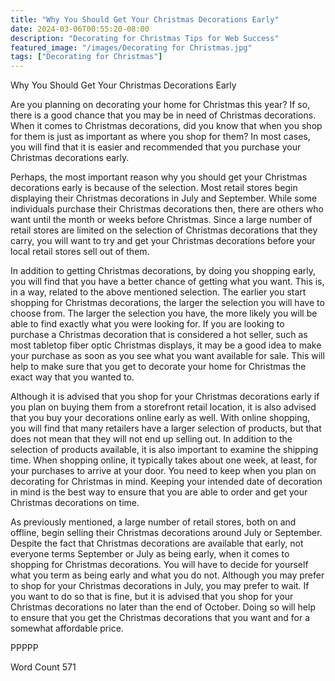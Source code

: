 ```yaml
---
title: "Why You Should Get Your Christmas Decorations Early"
date: 2024-03-06T00:55:20-08:00
description: "Decorating for Christmas Tips for Web Success"
featured_image: "/images/Decorating for Christmas.jpg"
tags: ["Decorating for Christmas"]
---
```


Why You Should Get Your Christmas Decorations Early

Are you planning on decorating your home for Christmas this year? If so, there is a good chance that you may be in need of Christmas decorations.  When it comes to Christmas decorations, did you know that when you shop for them is just as important as where you shop for them? In most cases, you will find that it is easier and recommended that you purchase your Christmas decorations early. 

Perhaps, the most important reason why you should get your Christmas decorations early is because of the selection. Most retail stores begin displaying their Christmas decorations in July and September.  While some individuals purchase their Christmas decorations then, there are others who want until the month or weeks before Christmas.  Since a large number of retail stores are limited on the selection of Christmas decorations that they carry, you will want to try and get your Christmas decorations before your local retail stores sell out of them.

In addition to getting Christmas decorations, by doing you shopping early, you will find that you have a better chance of getting what you want.  This is, in a way, related to the above mentioned selection. The earlier you start shopping for Christmas decorations, the larger the selection you will have to choose from.  The larger the selection you have, the more likely you will be able to find exactly what you were looking for.  If you are looking to purchase a Christmas decoration that is considered a hot seller, such as most tabletop fiber optic Christmas displays, it may be a good idea to make your purchase as soon as you see what you want available for sale. This will help to make sure that you get to decorate your home for Christmas the exact way that you wanted to.   

Although it is advised that you shop for your Christmas decorations early if you plan on buying them from a storefront retail location, it is also advised that you buy your decorations online early as well.  With online shopping, you will find that many retailers have a larger selection of products, but that does not mean that they will not end up selling out.  In addition to the selection of products available, it is also important to examine the shipping time.  When shopping online, it typically takes about one week, at least, for your purchases to arrive at your door. You need to keep when you plan on decorating for Christmas in mind.  Keeping your intended date of decoration in mind is the best way to ensure that you are able to order and get your Christmas decorations on time.

As previously mentioned, a large number of retail stores, both on and offline, begin selling their Christmas decorations around July or September.  Despite the fact that Christmas decorations are available that early, not everyone terms September or July as being early, when it comes to shopping for Christmas decorations.  You will have to decide for yourself what you term as being early and what you do not.  Although you may prefer to shop for your Christmas decorations in July, you may prefer to wait.  If you want to do so that is fine, but it is advised that you shop for your Christmas decorations no later than the end of October.  Doing so will help to ensure that you get the Christmas decorations that you want and for a somewhat affordable price. 

PPPPP

Word Count 571

